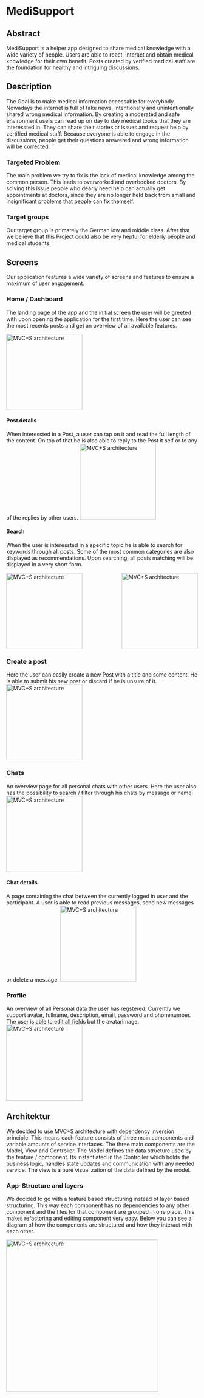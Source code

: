 # MediSupport

## Abstract
MediSupport is a helper app designed to share medical knowledge with a wide variety of people. 
Users are able to react, interact and obtain medical knowledge for their own benefit. 
Posts created by verified medical staff are the foundation for healthy and intriguing discussions. 

## Description
The Goal is to make medical information accessable for everybody. Nowadays the internet is full of fake news, 
intentionally and unintentionally shared wrong medical information. By creating a moderated and safe environment users can 
read up on day to day medical topics that they are interessted in. They can share their stories or issues and request help
by zertified medical staff. Because everyone is able to engage in the discussions, people get their questions answered and wrong information will be corrected. 

### Targeted Problem
The main problem we try to fix is the lack of medical knowledge among the common person. This leads to overworked and overbooked 
doctors. By solving this issue people who dearly need help can actually get appointments at doctors, since they are no longer held back from small and insignificant problems that people can fix themself. 

### Target groups
Our target group is primarely the German low and middle class. After that we believe that this Project could also be very hepful for elderly people and medical students. 

## Screens
Our application features a wide variety of screens and features to ensure a maximum of user engagement. 

### Home / Dashboard
The landing page of the app and the initial screen the user will be greeted with upon opening the application for the first time.
Here the user can see the most recents posts and get an overview of all available features. 

<img src="documentation/home.png" alt="MVC+S architecture" width="200px">

#### Post details
When interessted in a Post, a user can tap on it and read the full length of the content. On top of that he is also able to reply to the Post it self or to any of the replies by other users. 
<img src="documentation/post.png" alt="MVC+S architecture" width="200px">

#### Search
When the user is interessted in a specific topic he is able to search for keywords through all posts. Some of the most common categories are also displayed as recommendations. Upon searching, all posts matching will be displayed in a very short form.

<div style="display: flex; justify-content: space-between;">
  <img src="documentation/search.png" alt="MVC+S architecture" width="200px">
  <img src="documentation/search_with_suggestion.png" alt="MVC+S architecture" width="200px">
</div>

### Create a post
Here the user can easily create a new Post with a title and some content. He is able to submit his new post or discard if he is unsure of it.
<img src="documentation/creare_post.png" alt="MVC+S architecture" width="200px">

### Chats
An overview page for all personal chats with other users. Here the user also has the possibility to search / filter through his chats by message or name.
<img src="documentation/chats.png" alt="MVC+S architecture" width="200px">

#### Chat details
A page containing the chat between the currently logged in user and the participant. A user is able to read previous messages, send new messages or delete a message. 
<img src="documentation/chat.png" alt="MVC+S architecture" width="200px">

### Profile
An overview of all Personal data the user has regstered. Currently we support avatar, fullname, description, email, password and phonenumber. The user is able to edit all fields but the avatarImage.
<img src="documentation/profile.png" alt="MVC+S architecture" width="200px">

## Architektur
We decided to use MVC+S architecture with dependency inversion principle. This means each feature consists of three main components and 
variable amounts of service interfaces. The three main components are the Model, View and Controller. The Model defines the data structure used by the feature / component. Its instantiated in the Controller which holds the business logic, handles state updates and communication with any needed service. The view is a pure visualization of the data defined by the model. 

### App-Structure and layers
We decided to go with a feature based structuring instead of layer based structuring. This way each component has no dependencies to any other component and the files for that component are grouped in one place. This makes refactoring and editing component very easy. 
Below you can see a diagram of how the components are structured and how they interact with each other. 

<img src="documentation/mvc.png" alt="MVC+S architecture" width="400px">